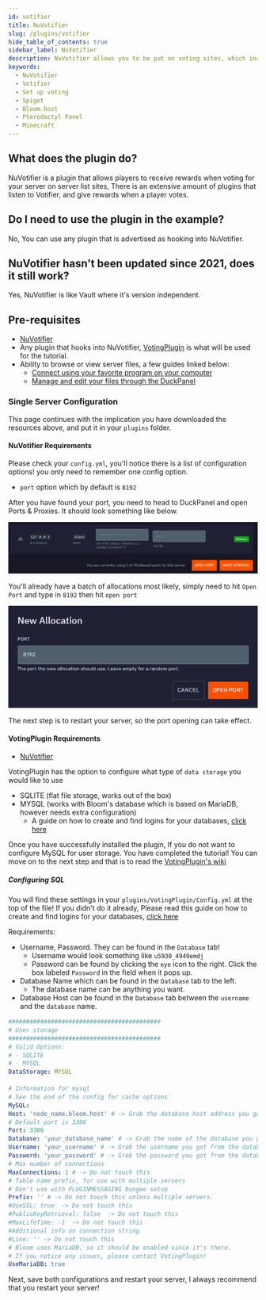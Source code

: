 ```yaml
---
id: votifier
title: NuVotifier
slug: /plugins/votifier
hide_table_of_contents: true
sidebar_label: NuVotifier
description: NuVotifier allows you to be put on voting sites, which increases your servers visibility.
keywords:
  - NuVotifier
  - Votifier
  - Set up voting
  - Spigot
  - Bloom.host
  - Pterodactyl Panel
  - Minecraft
---
```

## What does the plugin do?
NuVotifier is a plugin that allows players to receive rewards when voting for your server on server list sites, There is an extensive amount of plugins that listen to Votifier, and give rewards when a player votes.

## Do I need to use the plugin in the example?
No, You can use any plugin that is advertised as hooking into NuVotifier.

## NuVotifier hasn't been updated since 2021, does it still work?
Yes, NuVotifier is like Vault where it's version independent.
## Pre-requisites
- [NuVotifier](https://www.spigotmc.org/resources/nuvotifier.13449/)
- Any plugin that hooks into NuVotifier, [VotingPlugin](https://www.spigotmc.org/resources/votingplugin.15358/) is what will be used for the tutorial.
- Ability to browse or view server files, a few guides linked below:
  - [Connect using your favorite program on your computer](https://docs.bloom.host/sftp/)
  - [Manage and edit your files through the DuckPanel](https://docs.bloom.host/file-manager-controls)

### Single Server Configuration
This page continues with the implication you have downloaded the resources above, and put it in your `plugins` folder.

#### NuVotifier Requirements
Please check your `config.yml`, you'll notice there is a list of configuration options! you only need to remember one config option.

- `port` option which by default is `8192`

After you have found your port, you need to head to DuckPanel and open Ports & Proxies. It should look something like below.

![console](../../../static/plugins_and_modifications/plugins/votifier/1.png)

You'll already have a batch of allocations most likely, simply need to hit `Open Port` and type in `8192` then hit `open port`

![console](../../../static/plugins_and_modifications/plugins/votifier/2.png)

The next step is to restart your server, so the port opening can take effect.

#### VotingPlugin Requirements
- [NuVotifier](https://www.spigotmc.org/resources/nuvotifier.13449/)

VotingPlugin has the option to configure what type of `data storage` you would like to use
- SQLITE (flat file storage, works out of the box)
- MYSQL (works with Bloom's database which is based on MariaDB, however needs extra configuration)
  - A guide on how to create and find logins for your databases, [click here](/databases)

Once you have successfully installed the plugin, If you do not want to configure MySQL for user storage. You have completed the tutorial!
You can move on to the next step and that is to read the [VotingPlugin's wiki](https://github.com/BenCodez/VotingPlugin/wiki)

##### Configuring SQL
You will find these settings in your `plugins/VotingPlugin/Config.yml` at the top of the file!
If you didn't do it already, Please read this guide on how to create and find logins for your databases, [click here](/databases)

Requirements:
- Username, Password. They can be found in the `Database` tab!
  - Username would look something like `u5930_4949emdj`
  - Password can be found by clicking the `eye` icon to the right. Click the box labeled `Password` in the field when it pops up.
- Database Name which can be found in the `Database` tab to the left.
  - The database name can be anything you want.
- Database Host can be found in the `Database` tab between the `username` and the `database` name.

```yml
###########################################
# User storage
###########################################
# Valid Options:
# - SQLITE
# - MYSQL
DataStorage: MYSQL

# Information for mysql
# See the end of the config for cache options
MySQL:
Host: 'node_name.bloom.host' # -> Grab the database host address you got from the database section above.
# Default port is 3306
Port: 3306
Database: 'your_database_name' # -> Grab the name of the database you got from the database section above.
Username: 'your_username' # -> Grab the username you got from the database section above.
Password: 'your_password' # -> Grab the password you got from the database section above.
# Max number of connections
MaxConnections: 1 # -> Do not touch this
# Table name prefix, for use with multiple servers
# Don't use with PLUGINMESSAGING bungee setup
Prefix: '' # -> Do not touch this unless multiple servers.
#UseSSL: true  -> Do not touch this
#PublicKeyRetrieval: false  -> Do not touch this
#MaxLifeTime: -1  -> Do not touch this
#Additional info on connection string
#Line: '' -> Do not touch this
# Bloom uses MariaDB, so it should be enabled since it's there.
# If you notice any issues, please contact VotingPlugin!
UseMariaDB: true
```

Next, save both configurations and restart your server, I always recommend that you restart your server!